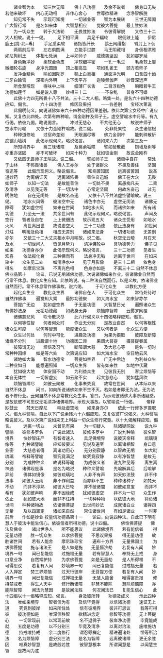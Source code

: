 <!-- { "loadSidebar": true } -->
　　诸业智为本　　知三世无障
　　佛十八功德　　及余不说者
　　佛身口无失　　若他来破坏
　　内心无动相　　非作心舍心
　　世尊欲精进　　念净智解脱
　　知见常不失　　示现可知境
　　一切诸业等　　智为本展转
　　三世无障阂　　广大智行常
　　是名如来体　　大智慧相应
　　觉彼大菩提　　最上胜妙法
　　为一切众生　　转于大法轮
　　无畏胜妙法　　令彼得解脱
　　又依三十二大人相故。说十一偈。
　　足下相平满　　具足千辐轮
　　跟佣趺上隆　　伊尼鹿王[跳-兆+尃]
　　手足悉柔软　　诸指皆纤长
　　鹅王网缦指　　臂肘上下佣
　　两肩前后平　　左右俱圆满
　　立能手过膝　　马王阴藏相
　　身佣相洪雅　　如尼拘树王
　　体相七处满　　上半如师子
　　威德势坚固　　犹如那罗延
　　身色新净妙　　柔软金色皮
　　净软细平密　　一孔一毛生
　　毛柔软上靡　　微细轮右旋
　　身净光圆匝　　顶上相高显
　　项如孔雀王　　颐方若师子
　　发净金精色　　喻如因陀罗
　　额上白毫相　　通面净光明
　　口含四十齿　　二牙白踰雪
　　深密内外明　　上下齿平齐
　　迦陵频伽声　　妙音深远声
　　所食至喉现　　得味中上味
　　细薄广长舌　　二目淳绀色
　　瞬眼若牛王　　功德如莲华
　　如是说人尊　　妙相三十二
　　一一不杂乱　　普身不可嫌
　　此佛十力四无所畏十八不共法。三十二大人相。略集一处。是名六十四种功德应知。偈言。
　　六十四功德　　修因及果报
　　一一各差别　　宝经次第说
　　此偈明何义。向说诸佛如来六十四种功德因果差别。依此次第宝女经中广说应知。又复依此四处。次第有四种喻。谓金刚杵及师子王。虚空譬喻水中月等。有九行偈。依彼九偈。略说偈言。
　　冲过无慈心　　不共他无心
　　故说杵师子　　空水中月喻
　　又依十力金刚杵喻故。说二偈。
　　处非处果性　　众生诸信根
　　种种道修地　　过宿命差别
　　天眼漏尽等　　佛力金刚杵
　　能刺碎散斫　　痴铠山墙树
　　此偈示现何义。略说偈言。
　　诸如来六力　　次第三及一
　　所知境界中　　离三昧诸障
　　及离余垢障　　譬如破散截
　　铠墙及树等　　亦重亦坚固
　　亦不可破坏　　如来十种力
　　犹如彼金刚　　故说金刚杵
　　又依四无畏师子王喻故。说二偈。
　　譬如师子王　　诸兽中自在
　　常处于山林　　不怖畏诸兽
　　佛人王亦尔　　处于诸群众
　　不畏及善住　　坚固奋迅等
　　此偈示现何义。略说偈言。
　　知病苦知因　　远离彼苦因
　　说圣道妙药　　为离病证灭
　　远离诸怖畏　　善住奋迅城
　　佛王在大众　　无畏如师子
　　以知一切法　　是故能善住
　　一切处不畏　　离愚痴凡夫
　　二乘及清净　　以见我无等
　　于一切法中　　心常定坚固
　　何故名奋迅　　过无明住地
　　自在无阂处　　是故名奋迅
　　又依十八不共法虚空譬喻故。说三偈。
　　地水火风等　　彼法空中无
　　诸色中亦无　　虚空无阂法
　　诸佛无障碍　　犹如虚空相
　　如来在世间　　如地水火风
　　而诸佛如来　　所有诸功德
　　乃至无一法　　共余世间有
　　此偈示现何义。略说偈言。
　　声闻及空行　　智者及自在
　　上上微细法　　故示现五大
　　诸众生受用　　如地水火风
　　离世离出世　　故说虚空大
　　三十二功德　　依止法身有
　　如世间灯炷　　明暖及色相
　　相应无差别　　诸如来法身
　　一切诸功德　　无差别亦尔
　　又依三十二大丈夫相水中月喻故。说二偈。
　　秋空无云曀　　月在天及水
　　一切世间人　　皆见月势力
　　清净佛轮中　　具功德势力
　　佛子见如来　　功德身亦尔
　　此偈示现何义。略说偈言。
　　三十二功德　　见者生欢喜
　　依法报化身　　三种佛而有
　　法身净无垢　　远离于世间
　　在如来轮中　　众生见二处
　　如清净水中　　见于月影像
　　是三十二相　　依色身得名
　　如摩尼宝珠　　不离光色相
　　色身亦如是　　不离三十二
自然不休息佛业品第十
　　论曰。已说无垢诸佛功德。次说诸佛如来作业。彼诸佛业自然而行常不休息。教化众生应知。此依略说。有二种法自然而行。以是义故。依诸佛业自然而行。常不休息常作佛事故。说六偈。
　　于可化众生　　以教化方便
　　起化众生业　　教化众生界
　　诸佛自在人　　于可化众生
　　常待处待时　　自然作佛事
　　遍觉知大乘　　最妙功德聚
　　如大海水宝　　如来智亦尔
　　菩提广无边　　犹如虚空界
　　于无量功德　　大智慧日光
　　遍照诸众生　　有佛妙法身
　　无垢功德藏　　如我身无异
　　烦恼障智障　　云雾罗网覆
　　诸佛慈悲风　　吹令散灭尽
　　此六行偈义以十四偈略释应知。偈言。
　　以何等性智　　何者何处时
　　作业无分别　　是故业自然
　　以何等根性　　诸众生可度
　　以何等智慧　　能度诸众生
　　又以何者是　　化众生方便
　　众生以何处　　何时中可化
　　进趣及功德　　为果为摄取
　　彼障及断障　　诸缘不分别
　　进趣谓十地　　功德因二谛
　　果谓大菩提　　摄菩提眷属
　　彼障谓无边　　烦恼及习气
　　断障谓大慈　　及大悲心等
　　是名一切时　　常种种因缘
　　如是等六处　　次第说应知
　　如大海水宝　　空日地云风
　　诸地如大海　　智水功德宝
　　菩提如空界　　广无中后边
　　为利益众生　　二种业如日
　　能悉遍照知　　一切众生界
　　皆有如来性　　如地中伏藏
　　犹如彼大地　　体安固不动
　　为利益众生　　见彼我无别
　　客尘烦恼等　　本自无体性
　　一切皆虚妄　　如云聚不实
　　起大慈悲心　　犹如猛风吹
　　烦恼智障尽　　如彼云聚散
　　化事未究竟　　故常在世间
　　从本际以来　　自然不休息
　　问曰。如向所说诸佛如来不生不灭。若如是者即无为法。无为法者不修行业。云何自然不休息常教化众生事。答曰。为示现彼诸佛大事断诸疑惑。是故依彼不可思议无垢清净诸佛境界。示现大事故。以譬喻说一行偈。
　　帝释妙鼓云　　梵天日摩尼
　　响及虚空地　　如来身亦尔
　　依此一行修多罗摄取义。偈九种譬喻。自此以下广说余残六十六偈应知。又复依彼广说偈义。九种譬喻略说彼义。及以次第广说如来无上利益一切众生修行究竟。以十九偈解释应知。偈言。
　　远离一切业　　未曾见有果
　　为一切疑人　　除诸疑网故
　　说九种譬喻　　彼修多罗名
　　广说此诸法　　彼修多罗中
　　广说九种喻　　彼名智境界
　　快妙智庄严　　有智者速入
　　具足佛境界　　说彼天帝释
　　琉璃镜像等　　九种诸譬喻
　　应知彼要义　　见说及遍至
　　以离诸相智　　身口意业密
　　大慈悲者得　　离诸功用心
　　无分别寂静　　以智故无垢
　　如大毗琉璃　　帝释等譬喻
　　智究竟满足　　故究竟寂静
　　以有净智慧　　是故无分别
　　为成种种义　　故说释等喻
　　为成彼义者　　说九种见等
　　离生离神通　　诸佛现是事
　　是名为略说　　种种义譬喻
　　先喻解异后　　后喻解异前
　　佛体如镜像　　如彼琉璃地
　　人非不有声　　如天妙法鼓
　　非不作法事　　如彼大云雨
　　非不作利益　　而亦非不生
　　种种诸种子　　如梵天不动
　　而非不淳熟　　如彼大日轮
　　非不破诸闇　　如彼如意宝
　　而非不希有　　犹如彼声响
　　非不因缘成　　犹如彼虚空
　　非不为一切　　众生作依止
　　犹如彼大地　　而非不住持
　　一切种种物　　以依彼大地
　　荷负诸世间　　种种诸物故
　　依诸佛菩提　　出世间妙法
　　成就诸白业　　诸禅四无量
　　及以四空定　　诸如来自然
　　常住诸世间　　有如是诸业
　　一时非前后　　作如是妙业
挍量信功德品第十一
　　论曰。向说四种法。自此已下明有慧人于彼法中能生信心。依彼信者所得功德。说十四偈。
　　佛性佛菩提　　佛法及佛业
　　诸出世净人　　所不能思议
　　此诸佛境界　　若有能信者
　　得无量功德　　胜一切众生
　　以求佛菩提　　不思议果报
　　得无量功德　　故胜诸世间
　　若有人能舍　　摩尼珠珍宝
　　遍布十方界　　无量佛国土
　　为求佛菩提　　施与诸法王
　　是人如是施　　无量恒沙劫
　　若复有人闻　　妙境界一句
　　闻已复能信　　过施福无量
　　若有智慧人　　奉持无上戒
　　身口意业净　　自然常护持
　　为求佛菩提　　如是无量劫
　　是人所得福　　不可得思议
　　若复有人闻　　妙境界一句
　　闻已复能信　　过戒福无量
　　若人入禅定　　焚三界烦恼
　　过天行彼岸　　无菩提方便
　　若复有人闻　　妙境界一句
　　闻已复能信　　过禅福无量
　　无慧人能舍　　唯得富贵报
　　修持禁戒者　　得生人天中
　　修行断诸障　　非慧不能除
　　慧除烦恼障　　亦能除智障
　　闻法为慧因　　是故闻法胜
　　何况闻法已　　复能生信心
　　此十四偈以十一偈略释应知。偈言。
　　身及彼所转　　功德及成义
　　示此四种法　　唯如来境界
　　智者信为有　　及信毕竟得
　　以信诸功德　　速证无上道
　　究竟到彼岸　　如来所住处
　　信有彼境界　　彼非可思议
　　我等可得彼　　彼功德如是
　　唯深信胜智　　欲精进念定
　　修智等功德　　无上菩提心
　　一切常现前　　以常现前故
　　名不退佛子　　彼岸净功德
　　毕竟能成就　　五度是功德
　　以不分别三　　毕竟及清净
　　以离对治法　　施唯施功德
　　持戒唯持戒　　余二度修行
　　谓忍辱禅定　　精进遍诸处
　　悭等所治法　　名为烦恼障
　　虚分别三法　　是名为智障
　　远离彼诸障　　更无余胜因
　　唯真妙智慧　　是故般若胜
　　彼智慧根本　　所谓闻慧是
　　以闻慧生智　　是故闻为胜

